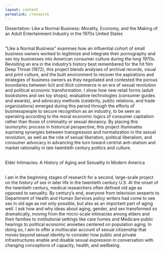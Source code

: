 ```yaml
---
layout: content
permalink: /research
---
```

Dissertation: Like a Normal Business: Morality, Economy, and the Making of an Adult Entertainment Industry in the 1970s United States

<br>
"Like a Normal Business" examines how an influential cohort of small business owners worked to legitimize and integrate their pornography and sex toy businesses into American consumer culture during the long 1970s. Revisiting an era in the industry’s history best remembered for the hit film Deep Throat (1972), this project blends analyses of archival records, visual and print culture, and the built environment to recover the aspirations and strategies of business owners as they negotiated and contested the porous boundaries between licit and illicit commerce in an era of sexual revolution and political economic transformation. I show how new retail forms (adult bookstores and sex toy shops), evaluative technologies (consumer guides and awards), and advocacy methods (celebrity, public relations, and trade organizations) emerged during this period through the efforts of businesspeople to secure recognition as an industry, to be seen as operating according to the moral economic logics of consumer capitalism rather than those of criminality or sexual deviancy. By placing this isomorphic process in historical perspective, this project illuminates suprising synergies between transgression and normalization in the sexual revolution, as well as the role of sexual liberation, political liberalism, and consumer advocacy in advancing the turn toward centrist anti-statism and market rationality in late twentieth century politics and culture. 

<br>
<br>

Elder Intimacies: A History of Aging and Sexuality in Modern America

<br>
I am in the beginning stages of research for a second, large-scale project on the history of sex in later life in the twentieth century U.S. At the onset of the twentieth century, medical researchers often defined old age as opposed to sexuality. By century’s end, everyone from television sexperts to Department of Health and Human Services policy writers had come to see sex in old age as not only possible, but also as an important part of aging well. I ask how and why ideas about aging, gender, and sex transformed so dramatically, moving from the micro-scale intimacies among elders and their families to institutional settings like care homes and Medicare public hearings to political economic anxieties centered on population aging. In doing so, I aim to offer a multiscalar account of sexual citizenship that moves beyond sexual identity to consider how public and private infrastructures enable and disable sexual expression in conversation with changing conceptions of capacity, health, and wellbeing. 




